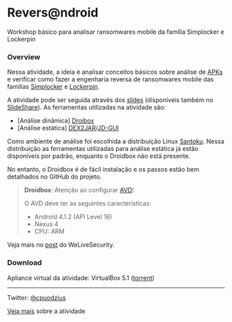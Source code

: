 # Revers@ndroid
Workshop básico para analisar ransomwares mobile da família Simplocker e Lockerpin

### Overview

Nessa atividade, a ideia é analisar conceitos básicos sobre análise de [APKs](https://pt.wikipedia.org/wiki/APK) e verificar como fazer a engenharia reversa de ransomwares mobile das famílias [Simplocker](http://www.virusradar.com/en/Android_Simplocker/detail) e [Lockerpin](http://www.virusradar.com/en/Android_Lockerpin/detail).

A atividade pode ser seguida através dos [slides](https://github.com/puodzius/ReversAndroid/raw/master/Revers%40ndroid%20(BSides).pptx) (disponíveis também no [SlideShare](https://www.slideshare.net/cpuodzius/reversndroid-bsidessp)). As ferramentas utilizadas na atividade são:

  * [Análise dinâmica] [Droibox](https://github.com/pjlantz/droidbox)
  * [Análise estática] [DEX2JAR](https://github.com/pxb1988/dex2jar)/[JD-GUI](https://github.com/java-decompiler/jd-gui)

Como ambiente de análise foi escolhida a distribuição Linux [Santoku](https://santoku-linux.com/). Nessa distribuição as ferramentas utilizadas para análise estática já estão disponíveis por padrão, enquanto o Droidbox não está presente.

No entanto, o Droidbox é de fácil instalação e os passos estão bem detalhados no GitHub do projeto.

> **Droidbox**: Atenção ao configurar [AVD](https://developer.android.com/studio/run/managing-avds.html?hl=pt-br)!
>
> O AVD deve ter as seguintes características:
>
>   * Android 4.1.2 (API Level 16)
>   * Nexus 4
>   * CPU: ARM

Veja mais no [post](https://www.welivesecurity.com/br/2017/05/26/engenharia-reversa-bsides/) do WeLiveSecurity.

### Download

Apliance virtual da atividade: VirtualBox 5.1 ([torrent](http://mgnet.me/cuTF1CW))

---
Twitter: [@cpuodzius](https://twitter.com/cpuodzius)

[Veja mais](https://goo.gl/v8visd) sobre a atividade
